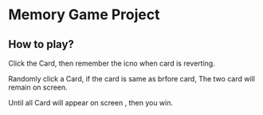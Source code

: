 # Memory Game Project

## How to play?

Click the Card, then remember the icno when card is reverting.

Randomly click a Card, if the card is same as brfore card, The two card will remain on screen.

Until all Card will appear on screen , then you win.
